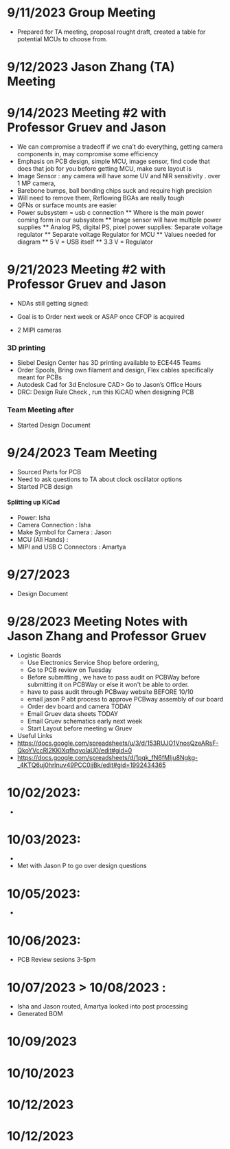 # 9/11/2023 Group Meeting
* Prepared for TA meeting, proposal rought draft, created a table for potential MCUs to choose from.

# 9/12/2023 Jason Zhang (TA) Meeting

# 9/14/2023 Meeting #2 with Professor Gruev and Jason 

* We can compromise a tradeoff if we cna’t do everything, getting camera components in, may compromise some efficiency 
* Emphasis on PCB design, simple MCU, image sensor, find code that does that job for you before getting MCU, make sure layout is
* Image Sensor : any camera will have some UV and NIR sensitivity . over 1 MP camera,
* Barebone bumps, ball bonding chips suck and require high precision
* Will need to remove them, Reflowing BGAs are really tough
* QFNs or surface mounts are easier
* Power subsystem = usb c connection
** Where is the main power coming form in our subsystem
** Image sensor will have multiple power supplies
** Analog PS, digital PS, pixel power supplies: Separate voltage regulator
** Separate voltage Regulator for MCU
** Values needed for diagram
** 5 V = USB itself
** 3.3 V = Regulator

# 9/21/2023 Meeting #2 with Professor Gruev and Jason 
* NDAs still getting signed:
* Goal is to Order next week or ASAP once CFOP is acquired

* 2 MIPI cameras

### 3D printing
* Siebel Design Center has 3D printing available to ECE445 Teams
* Order Spools, Bring own filament and design, Flex cables specifically meant for PCBs
* Autodesk Cad for 3d Enclosure CAD> Go to Jason’s Office Hours
* DRC: Design Rule Check , run this KiCAD when designing PCB
### Team Meeting after 
* Started Design Document
# 9/24/2023 Team Meeting
* Sourced Parts for PCB
* Need to ask questions to TA about clock oscillator options
* Started PCB design
#### Splitting up KiCad
* Power: Isha
* Camera Connection : Isha
* Make Symbol for Camera : Jason
* MCU (All Hands) :
* MIPI and USB C Connectors : Amartya
# 9/27/2023
* Design Document 
# 9/28/2023 Meeting Notes with Jason Zhang and Professor Gruev
* Logistic Boards
  * Use Electronics Service Shop before ordering, 
  * Go to PCB review on Tuesday
  * Before submitting , we have to pass audit on PCBWay before submitting it on PCBWay or else it won't be able to order.
  * have to pass audit through PCBway website BEFORE 10/10
  * email jason P abt process to approve PCBway assembly of our board
  * Order dev board and camera TODAY
  * Email Gruev data sheets TODAY
  * Email Gruev schematics early next week
  * Start Layout before meeting w Gruev
* Useful Links
* https://docs.google.com/spreadsheets/u/3/d/153RUJO1VnosQzeARsF-QkoYVccRl2KKlXqfhqvoIaU0/edit#gid=0
* https://docs.google.com/spreadsheets/d/1pqk_fN6fMIju8Ngkg-_4KTQ6uj0hrlnuv49PCC0ijBk/edit#gid=1992434365
# 10/02/2023:
*
# 10/03/2023:
*
* Met with Jason P to go over design questions
# 10/05/2023:
*
# 10/06/2023:
* PCB Review sesions 3-5pm
# 10/07/2023 > 10/08/2023 :
* Isha and Jason routed, Amartya looked into post processing
* Generated BOM
# 10/09/2023
# 10/10/2023
# 10/12/2023
# 10/12/2023
